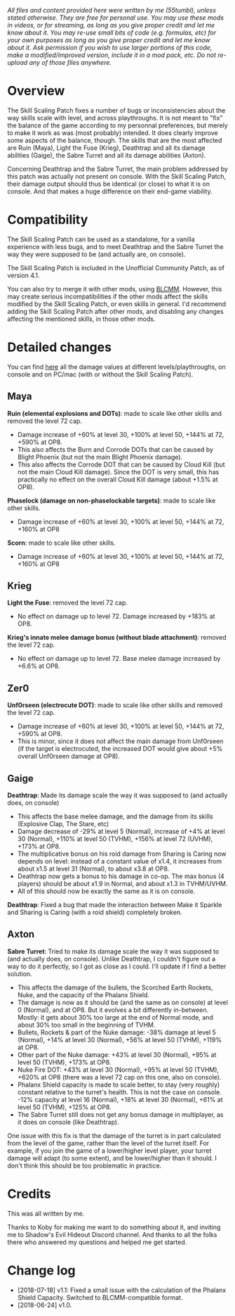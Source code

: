 *All files and content provided here were written by me (55tumbl), unless stated otherwise. They are free for personal use. You may use these mods in videos, or for streaming, as long as you give proper credit and let me know about it. You may re-use small bits of code (e.g. formulas, etc) for your own purposes as long as you give proper credit and let me know about it. Ask permission if you wish to use larger portions of this code, make a modified/improved version, include it in a mod pack, etc. Do not re-upload any of those files anywhere.*

# Overview

The Skill Scaling Patch fixes a number of bugs or inconsistencies about the way skills scale with level, and across playthroughs. It is not meant to "fix" the balance of the game according to my personnal preferences, but merely to make it work as was (most probably) intended. It does clearly improve some aspects of the balance, though. The skills that are the most affected are Ruin (Maya), Light the Fuse (Krieg), Deathtrap and all its damage abilities (Gaige), the Sabre Turret and all its damage abilities (Axton).

Concerning Deathtrap and the Sabre Turret, the main problem addressed by this patch was actually not present on console. With the Skill Scaling Patch, their damage output should thus be identical (or close) to what it is on console. And that makes a huge difference on their end-game viability.

# Compatibility

The Skill Scaling Patch can be used as a standalone, for a vanilla experience with less bugs, and to meet Deathtrap and the Sabre Turret the way they were supposed to be (and actually are, on console).

The Skill Scaling Patch is included in the Unofficial Community Patch, as of version 4.1.

You can also try to merge it with other mods, using [BLCMM](https://www.youtube.com/watch?v=VkRgUqru3oU&t=27s). However, this may create serious incompatibilities if the other mods affect the skills modified by the Skill Scaling Patch, or even skills in general. I'd recommend adding the Skill Scaling Patch after other mods, and disabling any changes affecting the mentioned skills, in those other mods. 

# Detailed changes

You can find [here](http://blstats.com/skilldamage.php) all the damage values at different levels/playthroughs, on console and on PC/mac (with or without the Skill Scaling Patch).

## Maya

**Ruin (elemental explosions and DOTs)**: made to scale like other skills and removed the level 72 cap.    
* Damage increase of +60% at level 30, +100% at level 50, +144% at 72, +590% at OP8.    
* This also affects the Burn and Corrode DOTs that can be caused by Blight Phoenix (but not the main Blight Phoenix damage). 
* This also affects the Corrode DOT that can be caused by Cloud Kill (but not the main Cloud Kill damage). Since the DOT is very small, this has practically no effect on the overall Cloud Kill damage (about +1.5% at OP8). 

**Phaselock (damage on non-phaselockable targets)**: made to scale like other skills.   
* Damage increase of +60% at level 30, +100% at level 50, +144% at 72, +160% at OP8

**Scorn**: made to scale like other skills.   
* Damage increase of +60% at level 30, +100% at level 50, +144% at 72, +160% at OP8

## Krieg

**Light the Fuse**: removed the level 72 cap.
* No effect on damage up to level 72. Damage increased by +183% at OP8.

**Krieg's innate melee damage bonus (without blade attachment)**: removed the level 72 cap.
* No effect on damage up to level 72. Base melee damage increased by +6.6% at OP8.

## Zer0
**Unf0rseen (electrocute DOT)**: made to scale like other skills and removed the level 72 cap.    
* Damage increase of +60% at level 30, +100% at level 50, +144% at 72, +590% at OP8.
* This is minor, since it does not affect the main damage from Unf0rseen (if the target is electrocuted, the increased DOT would give about +5% overall Unf0rseen damage at OP8).

## Gaige
**Deathtrap**: Made its damage scale the way it was supposed to (and actually does, on console)
* This affects the base melee damage, and the damage from its skills (Explosive Clap, The Stare, etc)
* Damage decrease of -29% at level 5 (Normal), increase of +4% at level 30 (Normal), +110% at level 50 (TVHM), +156% at level 72 (UVHM), +173% at OP8.
* The multiplicative bonus on his roid damage from Sharing is Caring now depends on level: instead of a constant value of x1.4, it increases from about x1.5 at level 31 (Normal), to about x3.8 at OP8.
* Deathtrap now gets a bonus to his damage in co-op. The max bonus (4 players) should be about x1.9 in Normal, and about x1.3 in TVHM/UVHM.
* All of this should now be exactly the same as it is on console.

**Deathtrap**: Fixed a bug that made the interaction between Make it Sparkle and Sharing is Caring (with a roid shield) completely broken.

## Axton
**Sabre Turret**: Tried to make its damage scale the way it was supposed to (and actually does, on console). Unlike Deathtrap, I couldn't figure out a way to do it perfectly, so I got as close as I could. I'll update if I find a better solution.
* This affects the damage of the bullets, the Scorched Earth Rockets, Nuke, and the capacity of the Phalanx Shield.
* The damage is now as it should be (and the same as on console) at level 0 (Normal), and at OP8. But it evolves a bit differently in-between. Mostly: it gets about 30% too large at the end of Normal mode, and about 30% too small in the beginning of TVHM. 
* Bullets, Rockets & part of the Nuke damage: -38% damage at level 5 (Normal), +14% at level 30 (Normal), +56% at level 50 (TVHM), +119% at OP8.
* Other part of the Nuke damage: +43% at level 30 (Normal), +95% at level 50 (TVHM), +173% at OP8.
* Nuke Fire DOT: +43% at level 30 (Normal), +95% at level 50 (TVHM), +620% at OP8 (there was a level 72 cap on this one, also on console).
* Phalanx Shield capacity is made to scale better, to stay (very roughly) constant relative to the turret's health. This is not the case on console. -12% capacity at level 16 (Normal), +18% at level 30 (Normal), +61% at level 50 (TVHM), +125% at OP8.
* The Sabre Turret still does not get any bonus damage in multiplayer, as it does on console (like Deathtrap).

One issue with this fix is that the damage of the turret is in part calculated from the level of the game, rather than the level of the turret itself. For example, if you join the game of a lower/higher level player, your turret damage will adapt (to some extent), and be lower/higher than it should. I don't think this should be too problematic in practice.

# Credits

This was all written by me.

Thanks to Koby for making me want to do something about it, and inviting me to Shadow's Evil Hideout Discord channel. And thanks to all the folks there who answered my questions and helped me get started.


# Change log

* [2018-07-18] v1.1: Fixed a small issue with the calculation of the Phalanx Shield Capacity. Switched to BLCMM-compatible format.
* [2018-06-24] v1.0.
